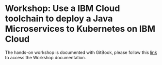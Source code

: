 # Workshop: Use a IBM Cloud toolchain to deploy a Java Microservices to Kubernetes on IBM Cloud

The hands-on workshop is documented with GitBook, please follow this [link](https://thomas-suedbroecker.gitbook.io/toolchain-one-microservice/) to access the Workshop documentation.